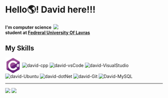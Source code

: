 # Hello🌎! David here!!!
  
<img align="right" src="https://baltaio.blob.core.windows.net/static/images/dark/home-hero-illustration.svg" width="350"/>

#### I'm computer science student at [Fedreral University Of Lavras](https://ufla.br/?msclkid=85d51fe2a7e011ec84421963ad9f1e48)

## My Skills 

<img align="center" alt="david-Csharp" height="50" width="50" src="https://raw.githubusercontent.com/devicons/devicon/master/icons/csharp/csharp-original.svg"> <img align="center" alt="david-cpp" height="50" width="50" src="https://user-images.githubusercontent.com/73839667/148657872-449fdb27-b1d2-4be7-8620-c9d5d788bfe2.png"> <img align="center" alt="david-vsCode" height="60" width="60" src="https://user-images.githubusercontent.com/73839667/159142016-2e951e1a-1df0-4965-a956-c42ede01ad0f.png"> <img align="center" alt="david-VisualStudio" height="50" width="50" src="https://user-images.githubusercontent.com/73839667/148657708-66a6de0e-ba57-4966-84e0-93636bd45454.png"> <img align="center" alt="david-Ubuntu" height="50" width="50" src="https://user-images.githubusercontent.com/73839667/149230518-21984cee-21c3-410f-ba7e-eebda59ebd78.png"> <img align="center" alt="david-dotNet" height="50" width="50" src="https://user-images.githubusercontent.com/73839667/148658112-18c5d69b-2196-4e02-b65d-3d803c4782a5.png"> <img align="center" alt="david-Git" height="50" width="50" src="https://user-images.githubusercontent.com/73839667/148657974-293112d0-c46a-4401-aae1-d7393243ba45.png"> <img align="center" alt="David-MySQL" height="90" width="90" src="https://user-images.githubusercontent.com/73839667/159141917-c85b1502-9d16-4ceb-bd4c-744cb28ffcaf.png"> 

---

<div> 
  <a href="https://instagram.com/david.jc.br" target="_blank"><img src="https://img.shields.io/badge/-Instagram-%23E4405F?style=for-the-badge&logo=instagram&logoColor=white" target="_blank"></a>
  <a href="https://www.linkedin.com/in/david-jc-br/" target="_blank"><img src="https://img.shields.io/badge/-LinkedIn-%230077B5?style=for-the-badge&logo=linkedin&logoColor=white" target="_blank"></a
